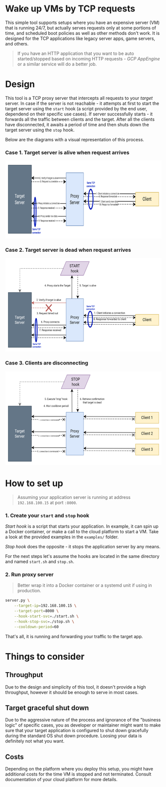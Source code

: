 # Wake up VMs by TCP requests

This simple tool supports setups where you have an expensive server (VM) that is running 24/7, but actually serves requests only at some portions of time, and scheduled boot policies as well as other methods don't work. It is designed for the TCP applications like legacy server apps, game servers, and others.

> If you have an HTTP application that you want to be auto started/stopped based on incoming HTTP requests - _GCP AppEngine_ or a similar service will do a better job.

# Design

This tool is a TCP proxy server that intercepts all requests to your _target_ server. In case if the server is not reachable - it attempts at first to start the target server using the `start` hook (a script provided by the end user, dependend on their specific use cases). If server successfully starts - it forwards all the traffic between clients and the target. After all the clients have disconnected, it awaits a period of time and then shuts down the target server using the `stop` hook.

Below are the diagrams with a visual representation of this process.

### Case 1. Target server is alive when request arrives

<p align="center">
    <img src="docs/proxy_arch_when_target_alive.png" style="height: 250px">
</p>

### Case 2. Target server is dead when request arrives

<p align="center">
    <img src="docs/proxy_arch_when_target_dead.png" style="height: 300px">
</p>

### Case 3. Clients are disconnecting

<p align="center">
    <img src="docs/proxy_arch_when_clients_disconnecting.png" style="height: 300px">
</p>

# How to set up

> Assuming your application server is running at address `192.168.100.15` at port `:8000`.

### 1. Create your `start` and `stop` hook

_Start hook_ is a script that starts your application. In example, it can spin up a Docker container, or make a call to the cloud platform to start a VM. Take a look at the provided examples in the `examples/` folder.

_Stop hook_ does the opposite - it stops the application server by any means.

For the next steps let's assume the hooks are located in the same directory and named `start.sh` and `stop.sh`.

### 2. Run proxy server

> Better wrap it into a Docker container or a systemd unit if using in production.

```bash
server.py \
    --target-ip=192.168.100.15 \
    --target-port=8000 \
    --hook-start-svc=./start.sh \
    --hook-stop-svc=./stop.sh \
    --cooldown-period=60
```

That's all, it is running and forwarding your traffic to the target app.

# Things to consider

## Throughput

Due to the design and simplicity of this tool, it doesn't provide a high throughput, however it should be enough to serve in most cases.

## Target graceful shut down

Due to the aggressive nature of the process and ignorance of the "business logic" of specific cases, you as developer or maintainer might want to make sure that your target application is configured to shut down gracefully during the standard OS shut down procedure. Loosing your data is definitely not what you want. 

## Costs

Depending on the platform where you deploy this setup, you might have additional costs for the time VM is stopped and not terminated. Consult documentation of your cloud platform for more details.
